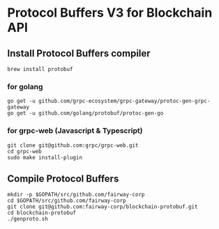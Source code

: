 # Protocol Buffers V3 for Blockchain API

## Install Protocol Buffers compiler

```
brew install protobuf
```

### for golang

```
go get -u github.com/grpc-ecosystem/grpc-gateway/protoc-gen-grpc-gateway
go get -u github.com/golang/protobuf/protoc-gen-go
```

### for grpc-web (Javascript & Typescript)

```
git clone git@github.com:grpc/grpc-web.git
cd grpc-web
sudo make install-plugin
```

## Compile Protocol Buffers

```
mkdir -p $GOPATH/src/github.com/fairway-corp
cd $GOPATH/src/github.com/fairway-corp
git clone git@github.com:fairway-corp/blockchain-protobuf.git
cd blockchain-protobuf
./genproto.sh
```